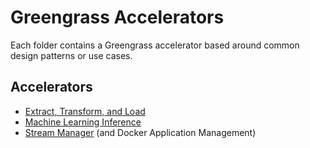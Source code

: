 # Greengrass Accelerators

Each folder contains a Greengrass accelerator based around common design patterns or use cases.

## Accelerators

- [Extract, Transform, and Load](accelerators/extract_transform_load)
- [Machine Learning Inference](accelerators/machine_learning_inference)
- [Stream Manager](accelerators/stream_manager) (and Docker Application Management)
